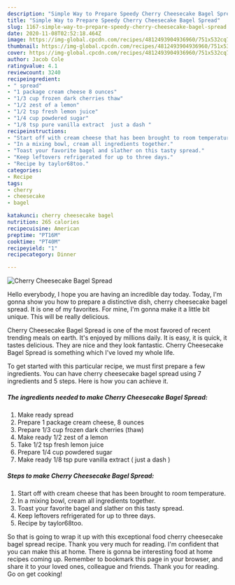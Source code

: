 ```yaml
---
description: "Simple Way to Prepare Speedy Cherry Cheesecake Bagel Spread"
title: "Simple Way to Prepare Speedy Cherry Cheesecake Bagel Spread"
slug: 1167-simple-way-to-prepare-speedy-cherry-cheesecake-bagel-spread
date: 2020-11-08T02:52:18.464Z
image: https://img-global.cpcdn.com/recipes/4812493904936960/751x532cq70/cherry-cheesecake-bagel-spread-recipe-main-photo.jpg
thumbnail: https://img-global.cpcdn.com/recipes/4812493904936960/751x532cq70/cherry-cheesecake-bagel-spread-recipe-main-photo.jpg
cover: https://img-global.cpcdn.com/recipes/4812493904936960/751x532cq70/cherry-cheesecake-bagel-spread-recipe-main-photo.jpg
author: Jacob Cole
ratingvalue: 4.1
reviewcount: 3240
recipeingredient:
- " spread"
- "1 package cream cheese 8 ounces"
- "1/3 cup frozen dark cherries thaw"
- "1/2 zest of a lemon"
- "1/2 tsp fresh lemon juice"
- "1/4 cup powdered sugar"
- "1/8 tsp pure vanilla extract  just a dash "
recipeinstructions:
- "Start off with cream cheese that has been brought to room temperature."
- "In a mixing bowl, cream all ingredients together."
- "Toast your favorite bagel and slather on this tasty spread."
- "Keep leftovers refrigerated for up to three days."
- "Recipe by taylor68too."
categories:
- Recipe
tags:
- cherry
- cheesecake
- bagel

katakunci: cherry cheesecake bagel 
nutrition: 265 calories
recipecuisine: American
preptime: "PT16M"
cooktime: "PT40M"
recipeyield: "1"
recipecategory: Dinner

---
```



![Cherry Cheesecake Bagel Spread](https://img-global.cpcdn.com/recipes/4812493904936960/751x532cq70/cherry-cheesecake-bagel-spread-recipe-main-photo.jpg)

Hello everybody, I hope you are having an incredible day today. Today, I'm gonna show you how to prepare a distinctive dish, cherry cheesecake bagel spread. It is one of my favorites. For mine, I'm gonna make it a little bit unique. This will be really delicious.

Cherry Cheesecake Bagel Spread is one of the most favored of recent trending meals on earth. It's enjoyed by millions daily. It is easy, it is quick, it tastes delicious. They are nice and they look fantastic. Cherry Cheesecake Bagel Spread is something which I've loved my whole life.




To get started with this particular recipe, we must first prepare a few ingredients. You can have cherry cheesecake bagel spread using 7 ingredients and 5 steps. Here is how you can achieve it.

<!--inarticleads1-->

##### The ingredients needed to make Cherry Cheesecake Bagel Spread:

1. Make ready  spread
1. Prepare 1 package cream cheese, 8 ounces
1. Prepare 1/3 cup frozen dark cherries (thaw)
1. Make ready 1/2 zest of a lemon
1. Take 1/2 tsp fresh lemon juice
1. Prepare 1/4 cup powdered sugar
1. Make ready 1/8 tsp pure vanilla extract ( just a dash )




<!--inarticleads2-->

##### Steps to make Cherry Cheesecake Bagel Spread:

1. Start off with cream cheese that has been brought to room temperature.
1. In a mixing bowl, cream all ingredients together.
1. Toast your favorite bagel and slather on this tasty spread.
1. Keep leftovers refrigerated for up to three days.
1. Recipe by taylor68too.




So that is going to wrap it up with this exceptional food cherry cheesecake bagel spread recipe. Thank you very much for reading. I'm confident that you can make this at home. There is gonna be interesting food at home recipes coming up. Remember to bookmark this page in your browser, and share it to your loved ones, colleague and friends. Thank you for reading. Go on get cooking!
